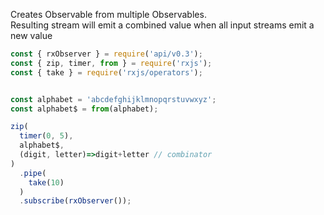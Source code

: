 <!--
name:		
title:		zip
pageTitle:	zip — RxJS operator example + marble diagram
desc:		Creates Observable from multiple Observables. Resulting stream will emit a combined value when all input streams emit a new value
docsUrl:	https://rxjs.dev/api/index/function/zip
-->

Creates Observable from multiple Observables.  
Resulting stream will emit a combined value when all input streams emit a new value

```js
const { rxObserver } = require('api/v0.3');
const { zip, timer, from } = require('rxjs');
const { take } = require('rxjs/operators');


const alphabet = 'abcdefghijklmnopqrstuvwxyz';
const alphabet$ = from(alphabet);

zip(
  timer(0, 5),
  alphabet$,
  (digit, letter)=>digit+letter // combinator
)
  .pipe(
    take(10)
  )
  .subscribe(rxObserver());

```